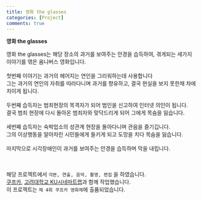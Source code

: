 ```yaml
---
title: 영화 the glasses
categories: [Project]
comments: true
---
```

<b>영화 the glasses</b><br>

영화 the glasses는 해당 장소의 과거를 보여주는 안경을 습득하여, 겪게되는 세가지 이야기를 엮은 옴니버스 영화입니다.<br><br>
첫번째 이야기는 과거의 헤어지는 연인을 그리워하는데 사용합니다<br>
그는 과거의 연인의 자취를 따라다니며 과거를 향유하고, 결국 현실을 보지 못한채 차에치이게 됩니다.<br><br>
두번째 습득자는 범죄현장의 목격자가 되어 범인을 신고하여 인터넷 의인이 됩니다.<br>
결국 범죄 현장에 다시 돌아온 범죄자와 맞닥드리게 되어 그에게 목숨을 잃습니다.<br><br>
세번째 습득자는 숙박업소의 성관계 현장을 돌아다니며 관음을 즐기깁니다.<br>
그의 이상행동을 알아차린 시민들에게 들키게 되고 도망을 치다 목숨을 잃습니다.<br><br>
마지막으로 시각장애인이 과거를 보여주는 안경을 습득하며 막을 내립니다. <br><br><br>




해당 프로젝트에서 `각본, 연출, 음악, 촬영, 편집` 을 하였습니다.<br>
[쿠프카], [고려대학교 KU시네마트랩]과 함께 작업했습니다.<br>
이 프로젝트는 `제 4회 쿠프카 영화제`에 출품되었습니다.<br>

 


[고려대학교 KU시네마트랩]:      http://kucinema.net/
[쿠프카]:                      https://www.facebook.com/KUFCA2018/
